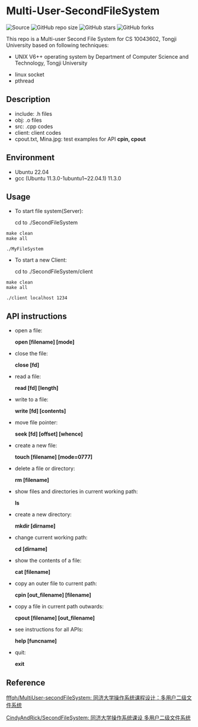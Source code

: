 # Multi-User-SecondFileSystem

![Source](https://img.shields.io/badge/Source-TJCourse10043602-red) ![GitHub repo size](https://img.shields.io/github/repo-size/Hadley-Zhang/Multi-user-SecondFileSystem)  ![GitHub stars](https://img.shields.io/github/stars/Hadley-Zhang/Multi-user-SecondFileSystem?color=yellow)  ![GitHub forks](https://img.shields.io/github/forks/Hadley-Zhang/Multi-user-SecondFileSystem?color=green&label=Fork) 



This repo is a Multi-user Second File System for CS 10043602, Tongji University based on following techniques:

- UNIX V6++ operating system by Department of Computer Science and Technology, Tongji University

* linux socket
* pthread

## Description

- include: .h files
- obj: .o files
- src: .cpp codes
- client: client codes
- cpout.txt, Mina.jpg: test examples for API **cpin, cpout**

## Environment

- Ubuntu 22.04
- gcc (Ubuntu 11.3.0-1ubuntu1~22.04.1) 11.3.0


## Usage

- To start file system(Server):

  cd to ./SecondFileSystem

```shell
make clean
make all

./MyFileSystem
```

- To start a new Client:

  cd to ./SecondFileSystem/client

```shell
make clean
make all

./client localhost 1234
```

## API instructions

* open a file:

  **open [filename] [mode]**

* close the file:

  **close [fd]**

* read a file:

  **read [fd] [length]**

* write to a file:

  **write [fd] [contents]**

* move file pointer:

  **seek [fd] [offset] [whence]**

* create a new file:

  **touch [filename] [mode=0777]**

* delete a file or directory:

  **rm [filename]**

* show files and directories in current working path:

  **ls**

* create a new directory:

  **mkdir [dirname]**

* change current working path:

  **cd [dirname]**

* show the contents of a file:

  **cat [filename]**

* copy an outer file to current path:

  **cpin [out_filename] [filename]**

* copy a file in current path outwards:

  **cpout [filename] [out_filename]**

* see instructions for all APIs:

  **help [funcname]**

* quit: 

  **exit**

## Reference

[fffqh/MultiUser-secondFileSystem: 同济大学操作系统课程设计：多用户二级文件系统](https://github.com/fffqh/MultiUser-secondFileSystem)

[CindyAndRick/SecondFileSystem: 同济大学操作系统课设 多用户二级文件系统](https://github.com/CindyAndRick/SecondFileSystem)